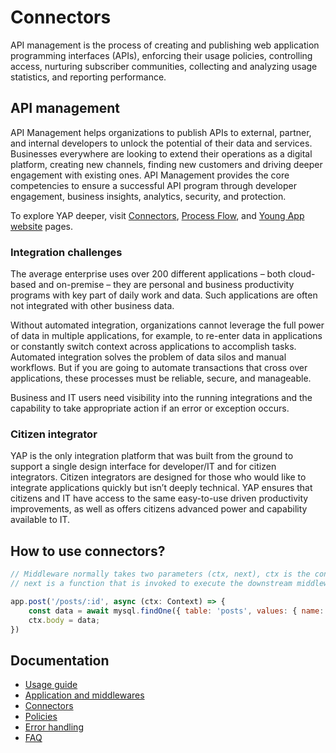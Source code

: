 # Connectors
API management is the process of creating and publishing web application programming interfaces (APIs), enforcing their usage policies, controlling access, nurturing subscriber communities, collecting and analyzing usage statistics, and reporting performance.

## API management
API Management helps organizations to publish APIs to external, partner, and internal developers to unlock the potential of their data and services. Businesses everywhere are looking to extend their operations as a digital platform, creating new channels, finding new customers and driving deeper engagement with existing ones. API Management provides the core competencies to ensure a successful API program through developer engagement, business insights, analytics, security, and protection.

To explore YAP deeper, visit [Connectors](https://manual.youngapp.co/connectors/), [Process Flow](https://manual.youngapp.co/developer-guide/process-flow/untitled), and [Young App website](https://youngapp.co/) pages.

### Integration challenges
The average enterprise uses over 200 different applications – both cloud-based and on-premise – they are personal and business productivity programs with key part of daily work and data. Such applications are often not integrated with other business data.

Without automated integration, organizations cannot leverage the full power of data in multiple applications, for example, to re-enter data in applications or constantly switch context across applications to accomplish tasks.
Automated integration solves the problem of data silos and manual workflows. But if you are going to automate transactions that cross over applications, these processes must be reliable, secure, and manageable.

Business and IT users need visibility into the running integrations and the capability to take appropriate action if an error or exception occurs.

### Citizen integrator
YAP is the only integration platform that was built from the ground to support a single design interface for developer/IT and for citizen integrators.
Citizen integrators are designed for those who would like to integrate applications quickly but isn’t deeply technical. 
YAP ensures that citizens and IT have access to the same easy-to-use driven productivity improvements, as well as offers citizens advanced power and capability available to IT.


## How to use connectors?
```js
// Middleware normally takes two parameters (ctx, next), ctx is the context for one request,
// next is a function that is invoked to execute the downstream middleware. It returns a Promise with a then function for running code after completion.

app.post('/posts/:id', async (ctx: Context) => {
    const data = await mysql.findOne({ table: 'posts', values: { name: ctx.req.params.id } });
    ctx.body = data;
})
```

## Documentation

 - [Usage guide](../docs/guide.md)
 - [Application and middlewares](../docs/middlewares.md)
 - [Connectors](../docs/connectors.md)
 - [Policies](../docs/policies.md)
 - [Error handling](../docs/error-handling.md)
 - [FAQ](../docs/faq.md)
